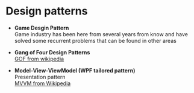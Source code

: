 # Design patterns

* **Game Desgin Pattern**
<br/>Game industry has been here from several years from know and have solved some recurrent problems that can be found in other areas 


* **Gang of Four Design Patterns** <br/>
[GOF from wikipedia](https://en.wikipedia.org/wiki/Design_Patterns)

* **Model-View-ViewModel (WPF tailored pattern)**
<br/>Presentation pattern <br/>
[MVVM from Wikipedia](https://en.wikipedia.org/wiki/Model%E2%80%93view%E2%80%93viewmodel)

